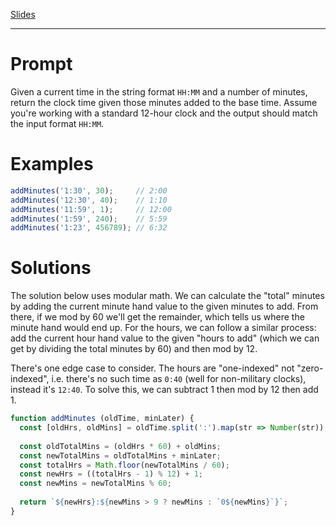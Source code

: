 [Slides](http://slides.com/mschreiber/reacto-5#)

---

# Prompt

Given a current time in the string format `HH:MM` and a number of minutes, return the clock time given those minutes added to the base time. Assume you're working with a standard 12-hour clock and the output should match the input format `HH:MM`.

# Examples

```js
addMinutes('1:30', 30);     // 2:00
addMinutes('12:30', 40);    // 1:10
addMinutes('11:59', 1);     // 12:00
addMinutes('1:59', 240);    // 5:59
addMinutes('1:23', 456789); // 6:32
```

# Solutions

The solution below uses modular math. We can calculate the "total" minutes by adding the current minute hand value to the given minutes to add. From there, if we mod by 60 we'll get the remainder, which tells us where the minute hand would end up. For the hours, we can follow a similar process: add the current hour hand value to the given "hours to add" (which we can get by dividing the total minutes by 60) and then mod by 12.

There's one edge case to consider. The hours are "one-indexed" not "zero-indexed", i.e. there's no such time as `0:40` (well for non-military clocks), instead it's `12:40`. To solve this, we can subtract 1 then mod by 12 then add 1.

```js
function addMinutes (oldTime, minLater) {
  const [oldHrs, oldMins] = oldTime.split(':').map(str => Number(str));
  
  const oldTotalMins = (oldHrs * 60) + oldMins;
  const newTotalMins = oldTotalMins + minLater;
  const totalHrs = Math.floor(newTotalMins / 60);
  const newHrs = ((totalHrs - 1) % 12) + 1;
  const newMins = newTotalMins % 60;
  
  return `${newHrs}:${newMins > 9 ? newMins : `0${newMins}`}`;
}
```
